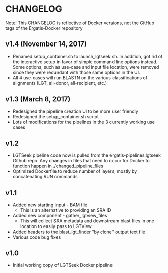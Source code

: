 # CHANGELOG

Note: This CHANGELOG is reflective of Docker versions, not the GitHub tags of the Ergatis-Docker repository

## v1.4 (November 14, 2017)
* Renamed setup\_container.sh to launch\_lgtseek.sh.  In addition, got rid of the interactive setup in favor of simple command line options instead.  Some options, such as use-case and input file location, were removed since they were redundant with those same options in the UI.
* All 4 use-cases will run BLASTN on the various classifications of alignments (LGT, all-donor, all-recipient, etc.)

## v1.3 (March 8, 2017)
* Redesigned the pipeline creation UI to be more user friendly
* Redesigned the setup\_container.sh script
* Lots of modifications for the pipelines in the 3 currently working use cases

## v1.2
* LGTSeek pipeline code now is pulled from the ergatis-pipelines:lgtseek Github repo.  Any changes in files that need to occur for Docker to function happen in ./changed\_pipeline\_files
* Optimized Dockerfile to reduce number of layers, mostly by concatenating RUN commands

## v1.1
* Added new starting input - BAM file
  * This is an alternative to providing an SRA ID
* Added new component - gather\_lgtview\_files
  * This will collect SRA metadata and downstream blast files in one location to easily pass to LGTView
* Added headers to the blast\_lgt\_finder "by clone" output text file
* Various code bug fixes

## v1.0
* Initial working copy of LGTSeek Docker pipeline
